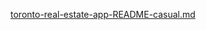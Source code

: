 [toronto-real-estate-app-README-casual.md](https://github.com/user-attachments/files/20662192/toronto-real-estate-app-README-casual.md)
